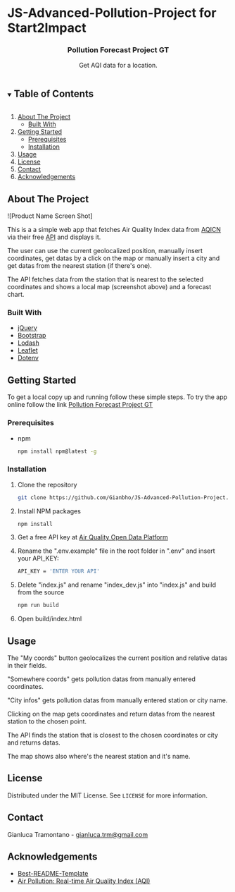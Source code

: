 # JS-Advanced-Pollution-Project for Start2Impact
<p align="center">
  <a href="https://github.com/Gianbho/JS-Advanced-Pollution-Project">
  </a>

  <h3 align="center">Pollution Forecast Project GT</h3>

  <p align="center">
    Get AQI data for a location.
  </p>
</p>

<details open="open">
  <summary><h2 style="display: inline-block">Table of Contents</h2></summary>
  <ol>
    <li>
      <a href="#about-the-project">About The Project</a>
      <ul>
        <li><a href="#built-with">Built With</a></li>
      </ul>
    </li>
    <li>
      <a href="#getting-started">Getting Started</a>
      <ul>
        <li><a href="#prerequisites">Prerequisites</a></li>
        <li><a href="#installation">Installation</a></li>
      </ul>
    </li>
    <li><a href="#usage">Usage</a></li>
    <li><a href="#license">License</a></li>
    <li><a href="#contact">Contact</a></li>
    <li><a href="#acknowledgements">Acknowledgements</a></li>
  </ol>
</details>

## About The Project

![Product Name Screen Shot]

This is a a simple web app that fetches Air Quality Index data from [AQICN](aqicn.org) via their free [API](https://aqicn.org/api/) and displays it.

The user can use the current geolocalized position, manually insert coordinates, get datas by a click on the map or manually insert a city and get datas from the nearest station (if there's one).

The API fetches data from the station that is nearest to the selected coordinates and shows a local map (screenshot above) and a forecast chart.

### Built With

* [jQuery](https://jquery.com/)
* [Bootstrap](https://getbootstrap.com/)
* [Lodash](https://lodash.com/)
* [Leaflet](https://leafletjs.com/)
* [Dotenv](https://github.com/motdotla/dotenv)

## Getting Started

To get a local copy up and running follow these simple steps.
To try the app online follow the link [Pollution Forecast Project GT](https://laughing-payne-49d6f4.netlify.app/)

### Prerequisites

* npm

  ```sh
  npm install npm@latest -g
  ```

### Installation

1. Clone the repository

   ```sh
   git clone https://github.com/Gianbho/JS-Advanced-Pollution-Project.git
   ```

2. Install NPM packages

   ```sh
   npm install
   ```
   
3. Get a free API key at [Air Quality Open Data Platform](https://aqicn.org/data-platform/token/#/)

4. Rename the ".env.example" file in the root folder in ".env" and insert your API_KEY:

   ```sh
   API_KEY = 'ENTER YOUR API'
   ```
5. Delete "index.js" and rename "index_dev.js" into "index.js" and build from the source


   ```sh
   npm run build
   ```

6. Open build/index.html

## Usage

The "My coords" button geolocalizes the current position and relative datas in their fields.

"Somewhere coords" gets pollution datas from manually entered coordinates.

"City infos" gets pollution datas from manually entered station or city name.
 
Clicking on the map gets coordinates and return datas from the nearest station to the chosen point.

The API finds the station that is closest to the chosen coordinates or city and returns datas.

The map shows also where's the nearest station and it's name.

## License

Distributed under the MIT License. See `LICENSE` for more information.

## Contact

Gianluca Tramontano - gianluca.trm@gmail.com


## Acknowledgements

* [Best-README-Template](https://github.com/othneildrew/Best-README-Template)
* [Air Pollution: Real-time Air Quality Index (AQI)](https://aqicn.org/)

